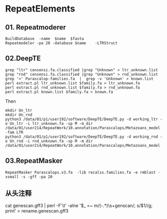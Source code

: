 # RepeatElements

## 01. Repeatmoderer

    BuildDatabase  -name  $name  $fasta
    Repeatmodeler -pa 20 -database $name    -LTRStruct


## 02.DeepTE

    grep "ltr" consensi.fa.classified |grep "Unknown" > ltr_unknown.list
    grep "rnd" consensi.fa.classified |grep "Unknown" > rnd_unknown.list
    grep '>' Parascalop-families.fa  |  grep -v 'Unknown' > known.list
    perl extract.pl ltr_unknown.list $family.fa > ltr_unknown.fa
    perl extract.pl rnd_unknown.list $family.fa > rnd_unknown.fa
    perl extract.pl known.list $family.fa > known.fa

Then

    mkdir Un_ltr
    mkdir Un_rnd
    python3 /data/01/p1/user192/software/DeepTE/DeepTE.py -d working_ltr -o Un_ltr -i ltr_unknown.fa -sp M -m_dir /data/01/user214/RepeatWork/10.annotation/Parascalops/Metazoans_model  -fam LTR
    python3 /data/01/p1/user192/software/DeepTE/DeepTE.py -d working_rnd -o Un_rnd -i rnd_unknown.fa -sp M -m_dir /data/01/user214/RepeatWork/10.annotation/Parascalops/Metazoans_model 
    

## 03.RepeatMasker

    RepeatMasker Parascalops.v3.fa  -lib recalss.families.fa -e rmblast -xsmall -s -gff -pa 20

## 从头注释

cat genescan.gff3 | perl -F'\t' -alne '$_ =~ m/(-.*)\s+genscan/; s/$1//g; print' >  rename.genescan.gff3 

